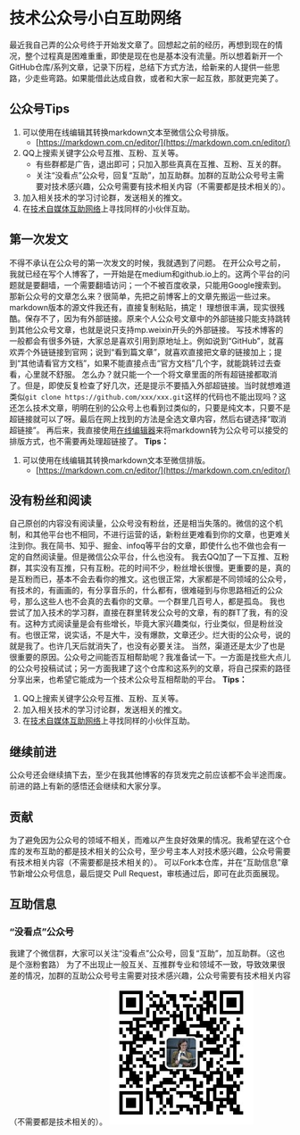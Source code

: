 # 技术公众号小白互助网络

最近我自己弄的公众号终于开始发文章了。回想起之前的经历，再想到现在的情况，整个过程真是困难重重，即使是现在也是基本没有流量。所以想着新开一个GitHub仓库/系列文章，记录下历程，总结下方式方法，给新来的人提供一些思路，少走些弯路。如果能借此达成自救，或者和大家一起互救，那就更完美了。

## 公众号Tips

1. 可以使用在线编辑其转换markdown文本至微信公众号排版。
	- [https://markdown.com.cn/editor/](https://markdown.com.cn/editor/)
2. QQ上搜索关键字公众号互推、互粉、互关等。
	- 有些群都是广告，退出即可；只加入那些真真在互推、互粉、互关的群。
	- 关注“没看点”公众号，回复“互助”，加互助群。加群的互助公众号号主需要对技术感兴趣，公众号需要有技术相关内容（不需要都是技术相关的）。
3. 加入相关技术的学习讨论群，发送相关的推文。
4. 在[技术自媒体互助网络](https://github.com/zhangfelix/self-media-MAN)上寻找同样的小伙伴互助。

## 第一次发文

不得不承认在公众号的第一次发文的时候，我就遇到了问题。
在开公众号之前，我就已经在写个人博客了，一开始是在medium和github.io上的。这两个平台的问题就是要翻墙，一个需要翻墙访问；一个不被百度收录，只能用Google搜索到。
那新公众号的文章怎么来？很简单，先把之前博客上的文章先搬运一些过来。markdown版本的源文件我还有，直接复制粘贴，搞定！
理想很丰满，现实很残酷。保存不了，因为有外部链接。原来个人公众号文章中的外部链接只能支持跳转到其他公众号文章，也就是说只支持mp.weixin开头的外部链接。
写技术博客的一般都会有很多外链，大家总是喜欢引用到原地址上。例如说到“GitHub”，就喜欢弄个外链链接到官网；说到“看到篇文章”，就喜欢直接把文章的链接加上；提到“其他请看官方文档”，如果不能直接点击“官方文档”几个字，就能跳转过去查看，心里就不舒服。
怎么办？就只能一个一个将文章里面的所有超链接都取消了。但是，即使反复检查了好几次，还是提示不要插入外部超链接。当时就想难道类似`git clone https://github.com/xxx/xxx.git`这样的代码也不能出现吗？这还怎么技术文章，明明在别的公众号上也看到过类似的，只要是纯文本，只要不是超链接就可以了呀。最后在网上找到的方法是全选文章内容，然后右键选择“取消超链接”。
再后来，我直接使用[在线编辑器](https://markdown.com.cn/editor/)来将markdown转为公众号可以接受的排版方式，也不需要再处理超链接了。
**Tips：**
1. 可以使用在线编辑其转换markdown文本至微信排版。
	- [https://markdown.com.cn/editor/](https://markdown.com.cn/editor/)

## 没有粉丝和阅读

自己原创的内容没有阅读量，公众号没有粉丝，还是相当失落的。微信的这个机制，和其他平台也不相同，不进行运营的话，新粉丝更难看到你的文章，也更难关注到你。我在简书、知乎、掘金、infoq等平台的文章，即使什么也不做也会有一定的自然阅读量。但是微信公众平台，什么也没有。
我去QQ加了一下互推、互粉群，其实没有互推，只有互粉。花的时间不少，粉丝增长很慢。更重要的是，真的是互粉而已，基本不会去看你的推文。这也很正常，大家都是不同领域的公众号，有技术的，有画画的，有分享音乐的，什么都有，很难碰到与你思路相近的公众号，那么这些人也不会真的去看你的文章。一个群里几百号人，都是孤岛。
我也尝试了加入技术的学习群，直接在群里转发公众号的文章，有的群T了我，有的没有。这种方式阅读量是会有些增长，毕竟大家兴趣类似，行业类似，但是粉丝没有。也很正常，说实话，不是大牛，没有爆款，文章还少。烂大街的公众号，说的就是我了。也许几天后就消失了，也没有必要关注。
当然，渠道还是太少了也是很重要的原因。公众号之间能否互相帮助呢？我准备试一下。一方面是找些大点儿的公众号投稿试试；另一方面我建了这个仓库和这系列的文章，将自己探索的路径分享出来，也希望它能成为一个技术公众号互相帮助的平台。
**Tips：**
1. QQ上搜索关键字公众号互推、互粉、互关等。
2. 加入相关技术的学习讨论群，发送相关的推文。
3. 在[技术自媒体互助网络](https://github.com/zhangfelix/self-media-MAN)上寻找同样的小伙伴互助。

## 继续前进

公众号还会继续搞下去，至少在我其他博客的存货发完之前应该都不会半途而废。前进的路上有新的感悟还会继续和大家分享。

## 贡献

为了避免因为公众号的领域不相关，而难以产生良好效果的情况。我希望在这个仓库的发布互助的都是技术相关的公众号，至少号主本人对技术感兴趣，公众号需要有技术相关内容（不需要都是技术相关的）。
可以Fork本仓库，并在“互助信息”章节新增公众号信息，最后提交 Pull Request，审核通过后，即可在此页面展现。

## 互助信息

### “没看点”公众号

我建了个微信群，大家可以关注“没看点”公众号，回复“互助”，加互助群。（这也是个涨粉套路）
为了不出现止一般互关、互推群专业和领域不一致，导致效果很差的情况，加群的互助公众号号主需要对技术感兴趣，公众号需要有技术相关内容（不需要都是技术相关的）。
![](/img/%E6%B2%A1%E7%9C%8B%E7%82%B9.jpg)
